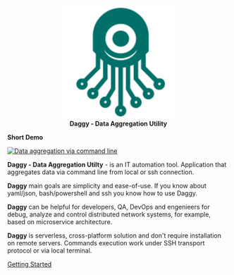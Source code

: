 <p align="center">
  <img width="256" height="256" src="daggy_logo.svg">
  <br/>
  <b>Daggy - Data Aggregation Utility</b>
</p>

**Short Demo**

[![Data aggregation via command line](http://img.youtube.com/vi/tweXV0dvSbc/0.jpg)](http://www.youtube.com/watch?v=tweXV0dvSbc "Daggy - Data Aggregation Utility")

**Daggy - Data Aggregation Utilty** - is an IT automation tool. Application that aggregates data via command line from local or ssh connection.

**Daggy** main goals are simplicity and ease-of-use. If you know about yaml/json, bash/powershell and ssh you know how to use Daggy. 

**Daggy** can be helpful for developers, QA, DevOps and engenieers for debug, analyze and control distributed network systems, for example, based on microservice architecture. 

**Daggy** is serverless, cross-platform solution and don't require installation on remote servers. Commands execution work under SSH transport protocol or via local terminal.

[Getting Started](https://docs.daggy.dev/getting-started)
